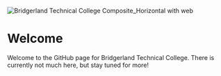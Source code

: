 
![Bridgerland Technical College Composite_Horizontal with web](https://github.com/Bridgerland-Technical-College/.github/assets/127236230/7a925a99-0646-4aac-87b2-324598b4570b)
# Welcome
Welcome to the GitHub page for Bridgerland Technical College. There is currently not much here, but stay tuned for more!

